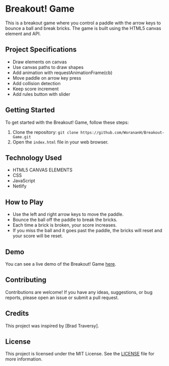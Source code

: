 # Breakout! Game

This is a breakout game where you control a paddle with the arrow keys to bounce a ball and break bricks. The game is built using the HTML5 canvas element and API.

## Project Specifications

- Draw elements on canvas
- Use canvas paths to draw shapes
- Add animation with requestAnimationFrame(cb)
- Move paddle on arrow key press
- Add collision detection
- Keep score increment
- Add rules button with slider

## Getting Started

To get started with the Breakout! Game, follow these steps:

1. Clone the repository: `git clone https://github.com/WorananH/Breakout-Game.git`
2. Open the `index.html` file in your web browser.

## Technology Used

- HTML5 CANVAS ELEMENTS
- CSS
- JavaScript
- Netlify

## How to Play

- Use the left and right arrow keys to move the paddle.
- Bounce the ball off the paddle to break the bricks.
- Each time a brick is broken, your score increases.
- If you miss the ball and it goes past the paddle, the bricks will reset and your score will be reset.

## Demo

You can see a live demo of the Breakout! Game [here](https://your-demo-link.com).

## Contributing

Contributions are welcome! If you have any ideas, suggestions, or bug reports, please open an issue or submit a pull request.

## Credits

This project was inspired by [Brad Traversy].

## License

This project is licensed under the MIT License. See the [LICENSE](LICENSE) file for more information.
